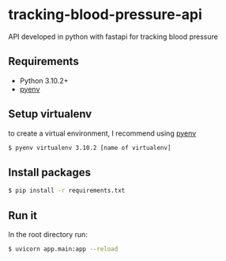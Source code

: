 # tracking-blood-pressure-api
API developed in python with fastapi for tracking blood pressure

## Requirements
- Python 3.10.2+
- [pyenv](https://github.com/pyenv/pyenv)

## Setup virtualenv
to create a virtual environment, I recommend using [pyenv](https://github.com/pyenv/pyenv)
```bash
$ pyenv virtualenv 3.10.2 [name of virtualenv]
```

## Install packages
```bash
$ pip install -r requirements.txt
```
## Run it
In the root directory run:
```bash
$ uvicorn app.main:app --reload
```
